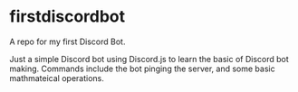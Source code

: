 # firstdiscordbot
A repo for my first Discord Bot.

Just a simple Discord bot using Discord.js to learn the basic of Discord bot making. Commands include the bot pinging the server, and some basic mathmateical operations. 
